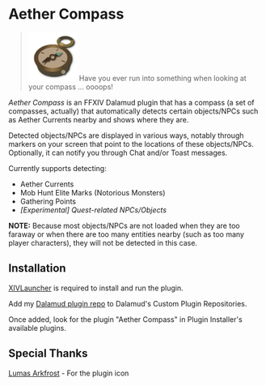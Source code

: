 # Aether Compass

> <img src="./res/img/icon_by_arkfrostlumas.png" width="96"/>
> Have you ever run into something when looking at your compass ... oooops!

_Aether Compass_ is an FFXIV Dalamud plugin that has a compass (a set of compasses, actually) 
that automatically detects certain objects/NPCs such as Aether Currents nearby and shows where they are.

Detected objects/NPCs are displayed in various ways, 
notably through markers on your screen that point to the locations of these objects/NPCs.
Optionally, it can notify you through Chat and/or Toast messages.

Currently supports detecting:
- Aether Currents
- Mob Hunt Elite Marks (Notorious Monsters)
- Gathering Points
- *\[Experimental\] Quest-related NPCs/Objects*

**NOTE:** Because most objects/NPCs are not loaded 
when they are too faraway or when there are too many entities nearby (such as too many player characters), 
they will not be detected in this case.


## Installation

[XIVLauncher](https://github.com/goatcorp/FFXIVQuickLauncher) is required to install and run the plugin.

Add my [Dalamud plugin repo](https://github.com/yomishino/MyDalamudPlugins) to Dalamud's Custom Plugin Repositories.

Once added, look for the plugin "Aether Compass" in Plugin Installer's available plugins.


## Special Thanks

[Lumas Arkfrost](https://github.com/ArkfrostLumas) - For the plugin icon

